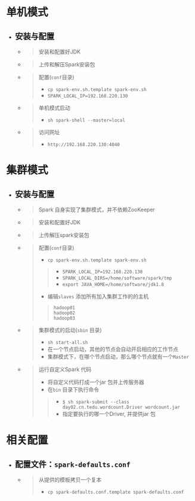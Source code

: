 
# 单机模式
- ## 安装与配置
    - > 安装和配置好JDK
    - > 上传和解压Spark安装包
    - > 配置(`conf`目录)
        > - `cp spark-env.sh.template spark-env.sh`
        > - `SPARK_LOCAL_IP=192.168.220.130`
    - > 单机模式启动
        > - `sh spark-shell --master=local`
    - > 访问网址
        > - `http://192.168.220.130:4040`

# 集群模式
- ## 安装与配置
    - > Spark 自身实现了集群模式，并不依赖ZooKeeper
    - > 安装和配置好JDK
    - > 上传解压spark安装包
    - > 配置(`conf`目录)
        > - `cp spark-env.sh.template spark-env.sh`
        >> - `SPARK_LOCAL_IP=192.168.220.130`
        >> - `SPARK_LOCAL_DIRS=/home/software/spark/tmp`
        >> - `export JAVA_HOME=/home/software/jdk1.8`
        > - 编辑`slaves` 添加所有加入集群工作的的主机
        >>     hadoop01
        >>     hadoop02
        >>     hadoop03
    - > 集群模式的启动(`sbin` 目录)
        > - `sh start-all.sh`
        > - 在一个节点启动，其他的节点会自动开启相应的工作节点
        > - 集群模式下，在哪个节点启动，那么哪个节点就有一个`Master`
    - > 运行自定义Spark 代码
        > - 将自定义代码打成一个jar 包并上传服务器
        > - 在`bin` 目录下执行命令
        >> - `$ sh spark-submit --class day02.cn.tedu.wordcount.Driver wordcount.jar `
        >> - 指定要执行的哪一个Driver, 并提供jar 包
        
# 相关配置
- ## 配置文件：`spark-defaults.conf`
    - > 从提供的模板拷贝一个复本
        > - `cp spark-defaults.conf.template spark-defaults.conf`



